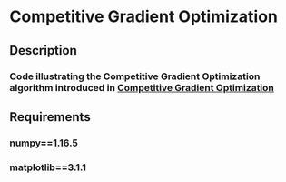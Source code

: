 # Competitive Gradient Optimization
## Description
### Code illustrating the Competitive Gradient Optimization algorithm introduced in [Competitive Gradient Optimization](https://arxiv.org/abs/2205.14232)
## Requirements 
### numpy==1.16.5
### matplotlib==3.1.1
